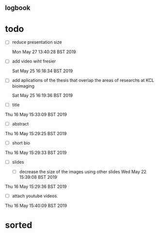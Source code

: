 logbook
---



# todo


* [ ] reduce presentation size

	Mon May 27 13:40:28 BST 2019

* [ ] add video wiht fresier

	Sat May 25 16:18:34 BST 2019

* [ ]  add aplications of the thesis
	that overlap the areas of researchs at KCL bioimaging

	Sat May 25 16:19:36 BST 2019


* [ ] title

Thu 16 May 15:33:09 BST 2019

* [ ] abstract

Thu 16 May 15:29:25 BST 2019
	
* [ ] short bio


Thu 16 May 15:29:33 BST 2019

* [ ] slides

	* [ ] decrease the size of the images
	using other slides
		Wed May 22 15:39:08 BST 2019




Thu 16 May 15:29:36 BST 2019



* [ ] attach youtube videos.

Thu 16 May 15:40:09 BST 2019



# sorted





